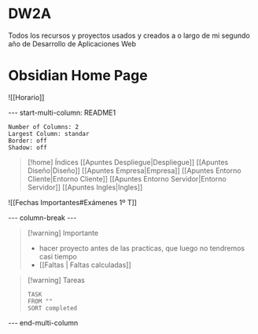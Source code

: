 # DW2A
Todos los recursos y proyectos usados y creados a o largo de mi segundo año de Desarrollo de Aplicaciones Web

# Obsidian Home Page

![[Horario]]

--- start-multi-column: README1
```column-settings
Number of Columns: 2
Largest Column: standar
Border: off
Shadow: off
```



>[!home] Índices
> [[Apuntes Despliegue|Despliegue]]
> [[Apuntes Diseño|Diseño]]
> [[Apuntes Empresa|Empresa]]
> [[Apuntes Entorno Cliente|Entorno Cliente]]
> [[Apuntes Entorno Servidor|Entorno Servidor]]
> [[Apuntes Ingles|Ingles]]

![[Fechas Importantes#Exámenes 1º T]]


--- column-break ---


>[!warning] Importante 
> - hacer proyecto antes de las practicas, que luego no tendremos casi tiempo
> - [[Faltas | Faltas calculadas]]

> [!warning] Tareas
> ```dataview
> TASK
> FROM ""
> SORT completed
> ```


--- end-multi-column 
